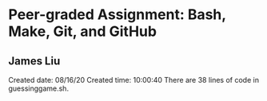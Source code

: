 # Peer-graded Assignment: Bash, Make, Git, and GitHub
## James Liu
Created date: 08/16/20
Created time: 10:00:40
There are 38 lines of code in guessinggame.sh.
